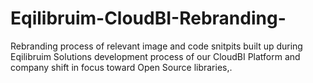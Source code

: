 # Eqilibruim-CloudBI-Rebranding-
Rebranding process of relevant image and code snitpits built up during Eqilibruim Solutions development process of our CloudBI Platform and company shift in focus toward Open Source libraries,.
